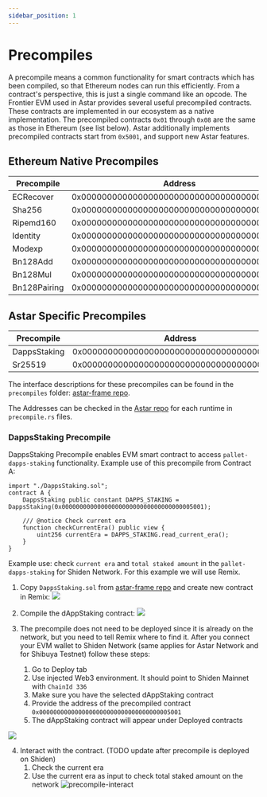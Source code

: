 ```yaml
---
sidebar_position: 1
---
```


# Precompiles

A precompile means a common functionality for smart contracts which has been compiled, so that Ethereum nodes can run this efficiently. From a contract's perspective, this is just a single command like an opcode.
The Frontier EVM used in Astar provides several useful precompiled contracts. These contracts are implemented in our ecosystem as a native implementation. The precompiled contracts `0x01` through `0x08` are the same as those in Ethereum (see list below). Astar additionally implements precompiled contracts start from `0x5001`, and support new Astar features.

## Ethereum Native Precompiles
| Precompile | Address |
| -------- | -------- |
| ECRecover     | 0x0000000000000000000000000000000000000001     |
| Sha256     | 0x0000000000000000000000000000000000000002     |
| Ripemd160     | 0x0000000000000000000000000000000000000003     |
| Identity     | 0x0000000000000000000000000000000000000004     |
| Modexp     | 0x0000000000000000000000000000000000000005     |
| Bn128Add     | 0x0000000000000000000000000000000000000006     |
| Bn128Mul     | 0x0000000000000000000000000000000000000007     |
| Bn128Pairing     | 0x0000000000000000000000000000000000000008     |

## Astar Specific Precompiles
| Precompile | Address |
| -------- | -------- |
| DappsStaking     | 0x0000000000000000000000000000000000005001     |
| Sr25519     | 0x0000000000000000000000000000000000005002     |

The interface descriptions for these precompiles can be found in the `precompiles` folder: [astar-frame repo](https://github.com/AstarNetwork/astar-frame/).

The Addresses can be checked in the [Astar repo](https://github.com/AstarNetwork/Astar/tree/master/runtime) for each runtime in `precompile.rs` files.

### DappsStaking Precompile
DappsStaking Precompile enables EVM smart contract to access `pallet-dapps-staking` functionality. 
Example use of this precompile from Contract A:
```
import "./DappsStaking.sol";
contract A {
    DappsStaking public constant DAPPS_STAKING = DappsStaking(0x0000000000000000000000000000000000005001);

    /// @notice Check current era
    function checkCurrentEra() public view {
        uint256 currentEra = DAPPS_STAKING.read_current_era();
    }
}
```

Example use: check `current era` and `total staked amount` in the `pallet-dapps-staking` for Shiden Network. For this example we will use Remix.

1. Copy `DappsStaking.sol` from [astar-frame repo](https://github.com/AstarNetwork/astar-frame/) and create new contract in Remix:
![](https://i.imgur.com/mr0TcLq.png)

2. Compile the dAppStaking contract:
![](https://i.imgur.com/6Wgg9rf.jpg)

3. The precompile does not need to be deployed since it is already on the network, but you need to tell Remix where to find it. 
After you connect your EVM wallet to Shiden Network (same applies for Astar Network and for Shibuya Testnet) follow these steps:
    1. Go to Deploy tab
    2. Use injected Web3 environment. It should point to Shiden Mainnet with `ChainId 336`
    3. Make sure you have the selected dAppStaking contract
    4. Provide the address of the precompiled contract `0x0000000000000000000000000000000000005001`
    5. The dAppStaking contract will appear under Deployed contracts
    
![](https://i.imgur.com/6RnQlkb.jpg)

4. Interact with the contract. (TODO update after precompile is deployed on Shiden)
    1. Check the current era 
    2. Use the current era as input to check total staked amount on the network
![precompile-interact](https://user-images.githubusercontent.com/34627453/159696985-19f67e95-807e-4c20-b74c-c9f4944ada32.jpg)


